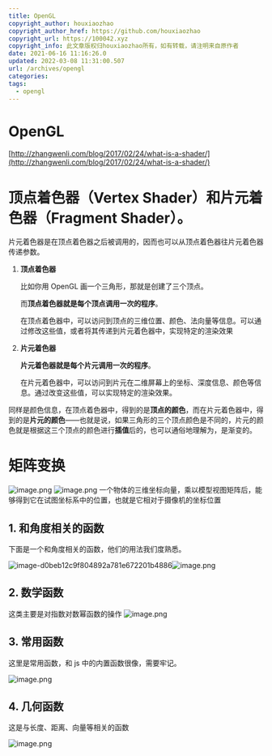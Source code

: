 ```yaml
---
title: OpenGL
copyright_author: houxiaozhao
copyright_author_href: https://github.com/houxiaozhao
copyright_url: https://100042.xyz
copyright_info: 此文章版权归houxiaozhao所有，如有转载，请注明来自原作者
date: 2021-06-16 11:16:26.0
updated: 2022-03-08 11:31:00.507
url: /archives/opengl
categories:
tags:
  - opengl
---
```


# OpenGL

[http://zhangwenli.com/blog/2017/02/24/what-is-a-shader/](http://zhangwenli.com/blog/2017/02/24/what-is-a-shader/)

# 顶点着色器（Vertex Shader）和片元着色器（Fragment Shader）。

片元着色器是在顶点着色器之后被调用的，因而也可以从顶点着色器往片元着色器传递参数。

1. **顶点着色器**

   比如你用 OpenGL 画一个三角形，那就是创建了三个顶点。

   而**顶点着色器就是每个顶点调用一次的程序**。

   在顶点着色器中，可以访问到顶点的三维位置、颜色、法向量等信息。可以通过修改这些值，或者将其传递到片元着色器中，实现特定的渲染效果

2. **片元着色器**

   **片元着色器就是每个片元调用一次的程序**。

   在片元着色器中，可以访问到片元在二维屏幕上的坐标、深度信息、颜色等信息。通过改变这些值，可以实现特定的渲染效果。

同样是颜色信息，在顶点着色器中，得到的是**顶点的颜色**，而在片元着色器中，得到的是**片元的颜色**——也就是说，如果三角形的三个顶点颜色是不同的，片元的颜色就是根据这三个顶点的颜色进行**插值**后的，也可以通俗地理解为，是渐变的。

# 矩阵变换

![image.png](https://cdn.jsdelivr.net/gh/houxiaozhao/imageLibrary@master/uPic/2022/05/20/cxL6Ec.png)
![image.png](https://cdn.jsdelivr.net/gh/houxiaozhao/imageLibrary@master/uPic/2022/05/20/vFl3fr.png)
一个物体的三维坐标向量，乘以模型视图矩阵后，能够得到它在试图坐标系中的位置，也就是它相对于摄像机的坐标位置

## **1. 和角度相关的函数**

下面是一个和角度相关的函数，他们的用法我们度熟悉。

![image-d0beb12c9f804892a781e672201b4886](https://cdn.jsdelivr.net/gh/houxiaozhao/imageLibrary@master/uPic/2022/05/20/EVPugD.png)![image.png]()

## **2. 数学函数**

这类主要是对指数对数幂函数的操作
![image.png](https://cdn.jsdelivr.net/gh/houxiaozhao/imageLibrary@master/uPic/2022/05/20/Zmm29y.png)

## **3. 常用函数**

这里是常用函数，和 js 中的内置函数很像，需要牢记。

![image.png](https://cdn.jsdelivr.net/gh/houxiaozhao/imageLibrary@master/uPic/2022/05/20/ktbw5h.png)

## **4. 几何函数**

这是与长度、距离、向量等相关的函数

![image.png](https://cdn.jsdelivr.net/gh/houxiaozhao/imageLibrary@master/uPic/2022/05/20/UjDJNN.png)
